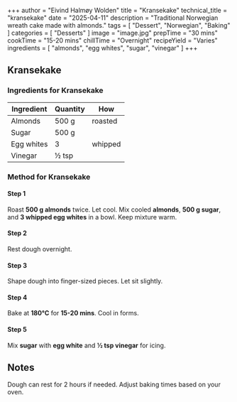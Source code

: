 +++
author = "Eivind Halmøy Wolden"
title = "Kransekake"
technical_title = "kransekake"
date = "2025-04-11"
description = "Traditional Norwegian wreath cake made with almonds."
tags = [
    "Dessert",
    "Norwegian",
    "Baking"
]
categories = [
    "Desserts"
]
image = "image.jpg"
prepTime = "30 mins"
cookTime = "15-20 mins"
chillTime = "Overnight"
recipeYield = "Varies"
ingredients = [
    "almonds",
    "egg whites",
    "sugar",
    "vinegar"
]
+++

## Kransekake

### Ingredients for Kransekake
Ingredient | Quantity | How
---|---|---
Almonds | 500 g | roasted
Sugar | 500 g | 
Egg whites | 3 | whipped
Vinegar | ½ tsp | 

### Method for Kransekake

#### Step 1
Roast **500 g almonds** twice. Let cool. Mix cooled **almonds**, **500 g sugar**, and **3 whipped egg whites** in a bowl. Keep mixture warm.

#### Step 2
Rest dough overnight.

#### Step 3
Shape dough into finger-sized pieces. Let sit slightly.

#### Step 4
Bake at **180°C** for **15-20 mins**. Cool in forms.

#### Step 5
Mix **sugar** with **egg white** and **½ tsp vinegar** for icing.

## Notes
Dough can rest for 2 hours if needed. Adjust baking times based on your oven.